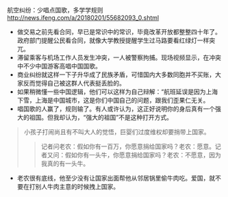 航空纠纷：少唱点国歌，多学学规则
http://news.ifeng.com/a/20180201/55682093_0.shtml
- 做交易之前先看合同，早已是常识中的常识，毕竟改革开放都整整四十年了。政府部门提醒公民看合同，就像大学教授提醒学生过马路要看红绿灯一样突兀。
- 滞留乘客与机场工作人员发生冲突，一人被警察拘捕。现场视频显示，在冲突中不少中国游客高唱中国国歌。
- 商业纠纷就这样一下子升华成了民族矛盾，可惜国内大多数同胞并不买账，大家反而觉得自己被这群人代表挺丢脸的。
- 如果稍微懂一些中国逻辑，他们可以这样为自己辩解：“航班延误是因为上海下雪，上海是中国城市，这是你们中国自己的问题，跟我们歪果仁无关。
- 唱国歌的人赢了，规则输了。有人或许认为，这正好说明你的身后真有一个强大的祖国。但我却认为，“强大的祖国”不是这种打开方式。
>小孩子打闹尚且有不叫大人的觉悟，巨婴们过度维权却要捎带上国家。
>>记者问老农：假如你有一百万，你愿意捐给国家吗？老农：愿意。记者又问：假如你有一头牛，你愿意捐给国家吗？老农：不愿意，因为我真的有一头牛。
- 老农很有底线，他至少没有让国家出面帮他从邻居锅里偷牛肉吃。爱国，就不要在打别人牛肉主意的时候拽上国家。